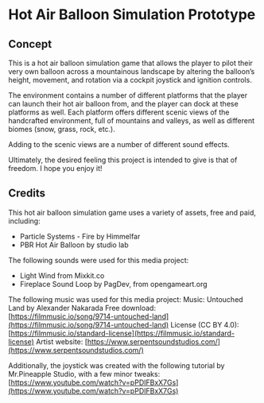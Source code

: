 # Hot Air Balloon Simulation Prototype

## Concept

This is a hot air balloon simulation game that allows the player to pilot their very own balloon across a mountainous landscape by altering the balloon’s height, movement, and rotation via a cockpit joystick and ignition controls.

The environment contains a number of different platforms that the player can launch their hot air balloon from, and the player can dock at these platforms as well. Each platform offers different scenic views of the handcrafted environment, full of mountains and valleys, as well as different biomes (snow, grass, rock, etc.). 

Adding to the scenic views are a number of different sound effects.

Ultimately, the desired feeling this project is intended to give is that of freedom. I hope you enjoy it!

## Credits

This hot air balloon simulation game uses a variety of assets, free and paid, including:

- Particle Systems - Fire by Himmelfar
- PBR Hot Air Balloon by studio lab

The following sounds were used for this media project:

- Light Wind from Mixkit.co
- Fireplace Sound Loop by PagDev, from opengameart.org

The following music was used for this media project:
Music: Untouched Land by Alexander Nakarada
Free download: [https://filmmusic.io/song/9714-untouched-land](https://filmmusic.io/song/9714-untouched-land)
License (CC BY 4.0): [https://filmmusic.io/standard-license](https://filmmusic.io/standard-license)
Artist website: [https://www.serpentsoundstudios.com/](https://www.serpentsoundstudios.com/)

Additionally, the joystick was created with the following tutorial by Mr.Pineapple Studio, with a few minor tweaks: [https://www.youtube.com/watch?v=pPDIFBxX7Gs](https://www.youtube.com/watch?v=pPDIFBxX7Gs)